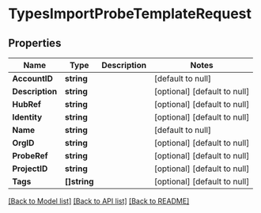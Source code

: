 # TypesImportProbeTemplateRequest

## Properties
Name | Type | Description | Notes
------------ | ------------- | ------------- | -------------
**AccountID** | **string** |  | [default to null]
**Description** | **string** |  | [optional] [default to null]
**HubRef** | **string** |  | [optional] [default to null]
**Identity** | **string** |  | [optional] [default to null]
**Name** | **string** |  | [default to null]
**OrgID** | **string** |  | [optional] [default to null]
**ProbeRef** | **string** |  | [optional] [default to null]
**ProjectID** | **string** |  | [optional] [default to null]
**Tags** | **[]string** |  | [optional] [default to null]

[[Back to Model list]](../README.md#documentation-for-models) [[Back to API list]](../README.md#documentation-for-api-endpoints) [[Back to README]](../README.md)


